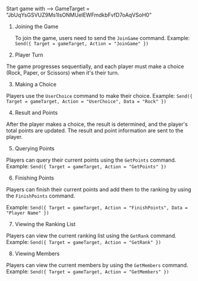 Start game with —>  GameTarget = "JbUqYsGSVUZ9Ms1IsONMUelEWFmdkbFvfD7oAqVSoH0"

1. Joining the Game

   To join the game, users need to send the `JoinGame` command.
   Example: `Send({ Target = gameTarget, Action = "JoinGame" })`

2. Player Turn

The game progresses sequentially, and each player must make a choice (Rock, Paper, or Scissors) when it's their turn.

3. Making a Choice

Players use the `UserChoice` command to make their choice.
Example: `Send({ Target = gameTarget, Action = "UserChoice", Data = "Rock" })`

4. Result and Points

After the player makes a choice, the result is determined, and the player's total points are updated. The result and point information are sent to the player.

5. Querying Points

Players can query their current points using the `GetPoints` command.
Example: `Send({ Target = gameTarget, Action = "GetPoints" })`

6. Finishing Points

Players can finish their current points and add them to the ranking by using the `FinishPoints` command.

Example: `Send({ Target = gameTarget, Action = "FinishPoints", Data = "Player Name" })`

7. Viewing the Ranking List

Players can view the current ranking list using the `GetRank` command.
Example: `Send({ Target = gameTarget, Action = "GetRank" })`

8. Viewing Members

Players can view the current members by using the `GetMembers` command.
Example: `Send({ Target = gameTarget, Action = "GetMembers" })`

